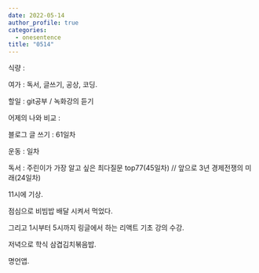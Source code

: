 ```yaml
---
date: 2022-05-14
author_profile: true
categories:
  - onesentence
title: "0514"
---
```


식량 : 

여가 : 독서, 글쓰기, 공상, 코딩.

할일 : git공부 / 녹화강의 듣기

어제의 나와 비교 : 


블로그 글 쓰기 : 61일차

운동 : 일차

독서 : 주린이가 가장 알고 싶은 최다질문 top77(45일차)  // 앞으로 3년 경제전쟁의 미래(24일차)

11시에 기상.

점심으로 비빔밥 배달 시켜서 먹었다.

그리고 1시부터 5시까지 링글에서 하는 리액트 기초 강의 수강.

저녁으로 학식 삼겹김치볶음밥.

명언앱.